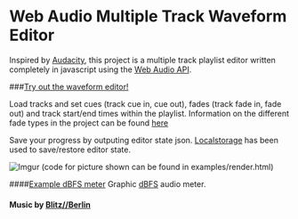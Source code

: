 Web Audio Multiple Track Waveform Editor
=================

Inspired by [Audacity](http://audacity.sourceforge.net/), this project is a multiple track playlist editor written completely in javascript using the [Web Audio API](http://webaudio.github.io/web-audio-api/).

###[Try out the waveform editor!](http://naomiaro.github.io/waveform-playlist/examples/render.html)

Load tracks and set cues (track cue in, cue out), fades (track fade in, fade out) and track start/end times within the playlist.
Information on the different fade types in the project can be found [here](https://github.com/naomiaro/Web-Audio-Fades)

Save your progress by outputing editor state json.
[Localstorage](http://diveintohtml5.info/storage.html) has been used to save/restore editor state.

![Imgur](http://i.imgur.com/99u8ipS.png)
(code for picture shown can be found in examples/render.html)

####[Example dBFS meter](http://naomiaro.github.io/waveform-playlist/examples/dbmeter.html)
Graphic [dBFS](http://en.wikipedia.org/wiki/DBFS) audio meter.

#### Music by [Blitz//Berlin](http://blitz-berlin.com/)
